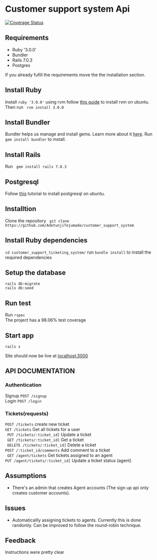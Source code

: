 # Customer support system Api
[![Coverage Status](https://coveralls.io/repos/github/AdetunjiTejumade/customer_support_system/badge.svg?branch=main)](https://coveralls.io/github/AdetunjiTejumade/customer_support_system?branch=main)
## Requirements

- Ruby '3.0.0'
- Bundler
- Rails 7.0.3
- Postgres

If you already fufill the requirements move the the installation section.

## Install Ruby
Install ```ruby '3.0.0'``` using rvm follow [this guide](https://www.digitalocean.com/community/tutorials/how-to-install-ruby-on-rails-with-rvm-on-ubuntu-20-04) to install rvm on ubuntu.
Then run ``` rvm install 3.0.0```

## Install Bundler
Bundler helps us manage and install gems. Learn more about it [here](https://github.com/rubygems/bundler).
Run ``` gem install bundler ``` to install.

## Install Rails
Run ``` gem install rails 7.0.3```

## Postgresql
Follow [this](https://www.digitalocean.com/community/tutorials/how-to-install-postgresql-on-ubuntu-20-04-quickstart) tutorial to install postgresql on ubuntu.

## Installtion

Clone the repository
``` git clone https://github.com/AdetunjiTejumade/customer_support_system```

## Install Ruby dependencies
```cd customer_support_ticketing_system/```
run ```bundle install``` to install the required dependencies

## Setup the database

```rails db:create
rails db:migrate
rails db:seed
```
## Run test
Run ``` rspec ``` <br />
The project has a 98.06% test coverage

## Start app

``` rails s ```

Site should now be live at [localhost:3000](http://localhost:3000)


## API DOCUMENTATION

### Authentication
Signup
```POST /signup``` <br />
Login
```POST /login ```

### Tickets(requests)
``` POST /tickets ``` create new ticket <br />
``` GET /tickets ``` Get all tickets for a user <br />
``` PUT /tickets/:ticket_id]``` Update a ticket <br />
``` GET /tickets/:ticket_id]``` Get a ticket <br />
``` DELETE /tickets/:ticket_id]``` Delete a ticket <br />
``` POST /:ticket_id/comments ``` Add comment to a ticket <br />
``` GET /agent/tickets``` Get tickets assigned to an agent <br />
``` PUT /agent/tickets/:ticket_id] ``` Update a ticket status (agent)

## Assumptions
- There's an admin that creates Agent accounts (The sign up api only creates customer accounts).

## Issues 
- Automaticallly assigning tickets to agents. Currently this is done randomly. Can be improved to follow the round-robin technique.

## Feedback
Instructions were pretty clear

